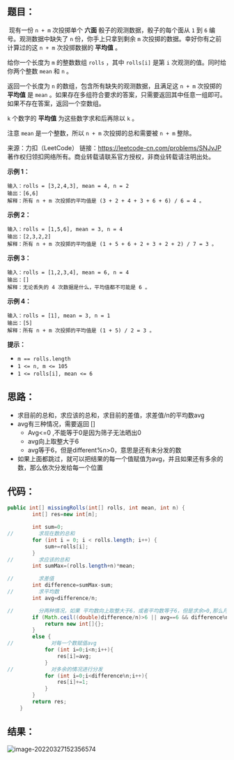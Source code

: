 ## 题目：

​	现有一份 `n + m` 次投掷单个 **六面** 骰子的观测数据，骰子的每个面从 `1` 到 `6` 编号。观测数据中缺失了 `n` 份，你手上只拿到剩余 `m` 次投掷的数据。幸好你有之前计算过的这 `n + m` 次投掷数据的 **平均值** 。

给你一个长度为 `m` 的整数数组 `rolls` ，其中 `rolls[i]` 是第 `i` 次观测的值。同时给你两个整数 `mean` 和 `n` 。

返回一个长度为 `n` 的数组，包含所有缺失的观测数据，且满足这 `n + m` 次投掷的 **平均值** 是 `mean` 。如果存在多组符合要求的答案，只需要返回其中任意一组即可。如果不存在答案，返回一个空数组。

`k` 个数字的 **平均值** 为这些数字求和后再除以 `k` 。

注意 `mean` 是一个整数，所以 `n + m` 次投掷的总和需要被 `n + m` 整除。



来源：力扣（LeetCode） 链接：https://leetcode-cn.com/problems/SNJvJP 著作权归领扣网络所有。商业转载请联系官方授权，非商业转载请注明出处。

<!--more-->

**示例 1：**

```
输入：rolls = [3,2,4,3], mean = 4, n = 2
输出：[6,6]
解释：所有 n + m 次投掷的平均值是 (3 + 2 + 4 + 3 + 6 + 6) / 6 = 4 。
```

**示例 2：**

```
输入：rolls = [1,5,6], mean = 3, n = 4
输出：[2,3,2,2]
解释：所有 n + m 次投掷的平均值是 (1 + 5 + 6 + 2 + 3 + 2 + 2) / 7 = 3 。
```

**示例 3：**

```
输入：rolls = [1,2,3,4], mean = 6, n = 4
输出：[]
解释：无论丢失的 4 次数据是什么，平均值都不可能是 6 。
```

**示例 4：**

```
输入：rolls = [1], mean = 3, n = 1
输出：[5]
解释：所有 n + m 次投掷的平均值是 (1 + 5) / 2 = 3 。
```

**提示：**

- `m == rolls.length`
- `1 <= n, m <= 105`
- `1 <= rolls[i], mean <= 6`

## 思路：

- 求目前的总和，求应该的总和，求目前的差值，求差值/n的平均数avg
- avg有三种情况，需要返回 []
  - Avg<=0 ,不能等于0是因为筛子无法晒出0
  - avg向上取整大于6
  - avg等于6，但是different%n>0，意思是还有未分发的数
- 如果上面都跳过，就可以把结果的每一个值赋值为avg，并且如果还有多余的数，那么依次分发给每一个位置

## 代码：

```java
public int[] missingRolls(int[] rolls, int mean, int n) {
        int[] res=new int[n];

        int sum=0;
//        求现在数的总和
        for (int i = 0; i < rolls.length; i++) {
            sum+=rolls[i];
        }
//        求应该的总和
        int sumMax=(rolls.length+n)*mean;

//        求差值
        int difference=sumMax-sum;
//        求平均数
        int avg=difference/n;

//        分两种情况，如果 平均数向上取整大于6，或者平均数等于6，但是求余>0,那么月请返回空
        if (Math.ceil((double)difference/n)>6 || avg==6 && difference%n>0 || avg<=0 ){
            return new int[]{};
        }
        else {
//            对每一个数赋值avg
            for (int i=0;i<n;i++){
                res[i]=avg;
            }
//            对多余的情况进行分发
            for (int i=0;i<difference%n;i++){
                res[i]+=1;
            }
        }
        return res;
    }
```

## 结果：

![image-20220327152356574](https://img.misteryliu.top/image-20220327152356574.png)